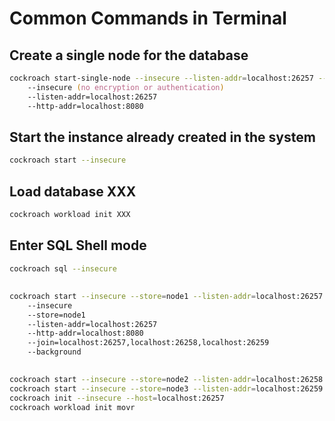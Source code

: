# Common Commands in Terminal #

## Create a single node for the database ##
```zsh
cockroach start-single-node --insecure --listen-addr=localhost:26257 --http-addr=localhost:8080
    --insecure (no encryption or authentication)
    --listen-addr=localhost:26257
    --http-addr=localhost:8080
```
## Start the instance already created in the system ##
```zsh
cockroach start --insecure
```
## Load database XXX ##
```zsh
cockroach workload init XXX
```
## Enter SQL Shell mode ##
```zsh
cockroach sql --insecure
```  
##  ##
```zsh
cockroach start --insecure --store=node1 --listen-addr=localhost:26257 --http-addr=localhost:8080 --join=localhost:26257,localhost:26258,localhost:26259 --background
    --insecure 
    --store=node1 
    --listen-addr=localhost:26257 
    --http-addr=localhost:8080 
    --join=localhost:26257,localhost:26258,localhost:26259 
    --background
```
##  ##
```zsh
cockroach start --insecure --store=node2 --listen-addr=localhost:26258 --http-addr=localhost:8081 --join=localhost:26257,localhost:26258,localhost:26259 --background
cockroach start --insecure --store=node3 --listen-addr=localhost:26259 --http-addr=localhost:8082 --join=localhost:26257,localhost:26258,localhost:26259 --background
cockroach init --insecure --host=localhost:26257
cockroach workload init movr
```
